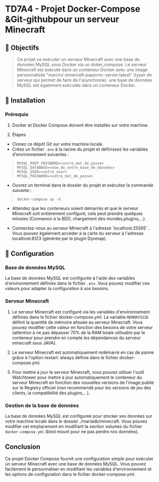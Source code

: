 # TD7A4 - Projet Docker-Compose &Git-githubpour un serveur Minecraft
## 🌟 Objectifs
> Ce projet va exécuter un serveur Minecraft avec une base de données MySQL sous Docker via un doker_compose. Le serveur Minecraft est exécuté dans un conteneur Docker avec une image personnalisée "marctv/ minecraft-papermc-server:latest" (typer de serveur qui permet de faire de l'asynchrone). une base de données MySQL est également exécutée dans un conteneur Docker.

## 👷 Installation
### Prérequis
1. Docker et Docker Compose doivent être installés sur votre machine.

2. Étapes
- Clonez ce dépôt Git sur votre machine locale.
- Créez un fichier `.env` à la racine du projet et définissez les variables d'environnement suivantes :
> ```shell
> MYSQL_ROOT_PASSWORD=<votre_mot_de_passe>
> MYSQL_DATABASE=<nom_de_votre_base_de_données>
> MYSQL_USER=<votre_user>
> MYSQL_PASSWORD=<votre_mot_de_passe>
> ```
- Ouvrez un terminal dans le dossier du projet et exécutez la commande suivante :
> ```shell
> docker-compose up -d
> ```
- Attendez que les conteneurs soient démarrés et que le serveur Minecraft soit entièrement configuré, cela peut prendre quelques minutes (Connexion à la BDD, chargement des mondes,plugins,...).

- Connectez-vous au serveur Minecraft à l'adresse `localhost:25565``. Vous pouvez également accéder à la carte du serveur à l'adresse localhost:8123 (générée par le plugin Dynmap).
## 🔨 Configuration
### Base de données MySQL
La base de données MySQL est configurée à l'aide des variables d'environnement définies dans le fichier `.env`. Vous pouvez modifier ces valeurs pour adapter la configuration à vos besoins.

### Serveur Minecraft
1. Le serveur Minecraft est configuré via les variables d'environnement définies dans le fichier docker-compose.yml. La variable `MEMORYSIZE` définit la quantité de mémoire allouée au serveur Minecraft. Vous pouvez modifier cette valeur en fonction des besoins de votre serveur (attention à ne pas dépasser 70% de la RAM totale utilisable par le conteneur pour prendre en compte les dépendances du serveur minecraft sous JAVA).

2. Le serveur Minecraft est automatiquement redémarré en cas de panne grâce à l'option restart: always définie dans le fichier docker-compose.yml.

3. Pour mettre à jour le serveur Minecraft, vous pouvez  utiliser l'outil Watchtower pour mettre à jour automatiquement le conteneur du serveur Minecraft en fonction des nouvelles versions de l'image publié sur le Registry officiel (non recommendé pour les versions de jeu des clients, la compatibilité des plugins,...).

### Gestion de la base de données
La base de données MySQL est configurée pour stocker ses données sur votre machine locale dans le dossier ./mariadb/minecraft. Vous pouvez modifier cet emplacement en modifiant la section volumes du fichier `docker-compose.yml` (bind mount pour ne pas perdre nos données). 

## Conclusion
Ce projet Docker Compose fournit une configuration simple pour exécuter un serveur Minecraft avec une base de données MySQL. Vous pouvez facilement le personnaliser en modifiant les variables d'environnement et les options de configuration dans le fichier docker-compose.yml.